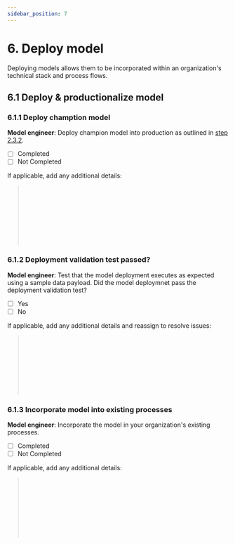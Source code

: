 ```yaml
---
sidebar_position: 7
---
```


# 6. Deploy model
Deploying models allows them to be incorporated within an organization's technical stack and process flows. 

## 6.1 Deploy & productionalize model
### 6.1.1 Deploy chamption model
**Model engineer**: Deploy champion model into production as outlined in [step 2.3.2]((2-document-project.md)). 

* [ ] Completed
* [ ] Not Completed

If applicable, add any additional details:

> </br> 
> </br> 
> </br> 
> </br> 
> </br> 
> </br> 
> </br> 
> </br> 

### 6.1.2  Deployment validation test passed?
**Model engineer**: Test that the model deployment executes as expected using a sample data payload. 
Did the model deploymnet pass the deployment validation test?

* [ ] Yes
* [ ] No

If applicable, add any additional details and reassign to resolve issues:
> </br>
> </br>
> </br>
> </br>
> </br>
> </br>
> </br>
> </br>

### 6.1.3 Incorporate model into existing processes
**Model engineer**: Incorporate the model in your organization's existing processes.
* [ ] Completed
* [ ] Not Completed

If applicable, add any additional details:

> </br> 
> </br> 
> </br> 
> </br> 
> </br> 
> </br> 
> </br> 
> </br> 
